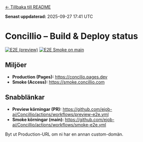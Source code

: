 [← Tillbaka till README](./README.md)

**Senast uppdaterad:** <!--STATUS_TS-->2025-09-27 17:41 UTC<!--/STATUS_TS-->

# Concillio – Build & Deploy status

[![E2E (preview)](https://github.com/ejob-ai/Concillio/actions/workflows/preview-e2e.yml/badge.svg)](https://github.com/ejob-ai/Concillio/actions/workflows/preview-e2e.yml)
[![E2E Smoke on main](https://github.com/ejob-ai/Concillio/actions/workflows/smoke-e2e.yml/badge.svg?branch=main)](https://github.com/ejob-ai/Concillio/actions/workflows/smoke-e2e.yml)

## Miljöer
- **Production (Pages):** https://concilio.pages.dev
- **Smoke (Access):** https://smoke.concillio.com

## Snabblänkar
- **Preview körningar (PR):** https://github.com/ejob-ai/Concillio/actions/workflows/preview-e2e.yml
- **Smoke körningar (main):** https://github.com/ejob-ai/Concillio/actions/workflows/smoke-e2e.yml

Byt ut Production-URL om ni har en annan custom-domän.
